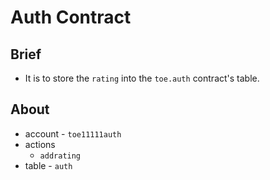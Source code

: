 # Auth Contract
## Brief
* It is to store the `rating` into the `toe.auth` contract's table.

## About 
* account - `toe11111auth`
* actions
	- `addrating`
* table - `auth`